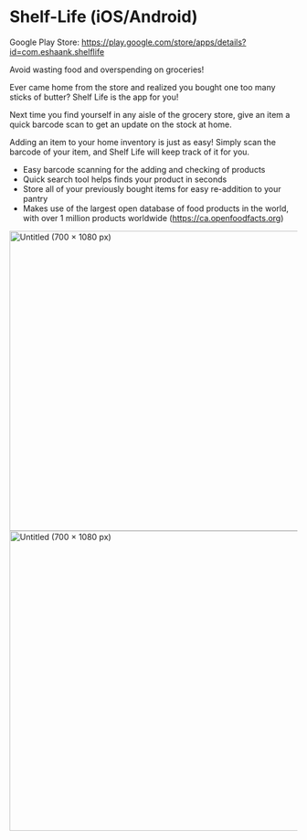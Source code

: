 # Shelf-Life (iOS/Android)

Google Play Store: https://play.google.com/store/apps/details?id=com.eshaank.shelflife

Avoid wasting food and overspending on groceries!  
  
Ever came home from the store and realized you bought one too many sticks of butter? Shelf Life is the app for you!  
  
Next time you find yourself in any aisle of the grocery store, give an item a quick barcode scan to get an update on the stock at home.  
  
Adding an item to your home inventory is just as easy! Simply scan the barcode of your item, and Shelf Life will keep track of it for you.  
  
* Easy barcode scanning for the adding and checking of products  
* Quick search tool helps finds your product in seconds  
* Store all of your previously bought items for easy re-addition to your pantry  
* Makes use of the largest open database of food products in the world, with over 1 million products worldwide (https://ca.openfoodfacts.org)

<p float="left">
  <img width="525" alt="Untitled (700 × 1080 px)" src="https://user-images.githubusercontent.com/64331800/161179325-bc81bf41-0903-4d64-9fcb-66c1c6805614.png">
  <img width="525" alt="Untitled (700 × 1080 px)" src="https://user-images.githubusercontent.com/64331800/161179325-bc81bf41-0903-4d64-9fcb-  66c1c6805614.png">
</p>

